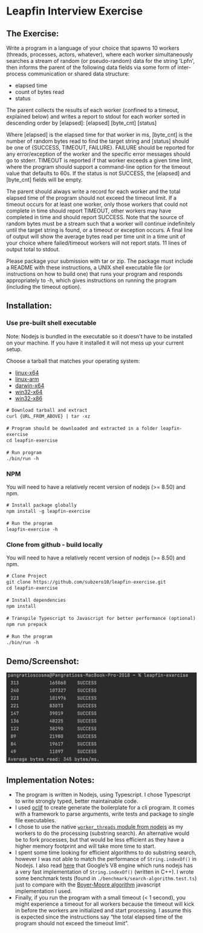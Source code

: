 # Leapfin Interview Exercise

## The Exercise:

Write a program in a language of your choice that spawns 10 workers (threads, processes, actors, whatever), where each worker simultaneously searches a stream of random (or pseudo-random) data for the string 'Lpfn', then informs the parent of the following data fields via some form of inter-process communication or shared data structure:
* elapsed time
* count of bytes read
* status

The parent collects the results of each worker (confined to a timeout, explained below) and writes a report to stdout for each worker sorted in descending order by [elapsed]:
[elapsed] [byte_cnt] [status]

Where [elapsed] is the elapsed time for that worker in ms, [byte_cnt] is the number of random bytes read to find the target string and [status] should be one of {SUCCESS, TIMEOUT, FAILURE}. FAILURE should be reported for any error/exception of the worker and the specific error messages should go to stderr. TIMEOUT is reported if that worker exceeds a given time limit, where the program should support a command-line option for the timeout value that defaults to 60s. If the status is not SUCCESS, the [elapsed] and [byte_cnt] fields will be empty.

The parent should always write a record for each worker and the total elapsed time of the program should not exceed the timeout limit. If a timeout occurs for at least one worker, only those workers that could not complete in time should report TIMEOUT, other workers may have completed in time and should report SUCCESS. Note that the source of random bytes must be a stream such that a worker will continue indefinitely until the target string is found, or a timeout or exception occurs. A final line of output will show the average bytes read per time unit in a time unit of your choice where failed/timeout workers will not report stats. 11 lines of output total to stdout.

Please package your submission with tar or zip. The package must include a README with these instructions, a UNIX shell executable file (or instructions on how to build one) that runs your program and responds appropriately to -h, which gives instructions on running the program (including the timeout option).

## Installation:

### Use pre-built shell executable

Note: Nodejs is bundled in the executable so it doesn't have to be installed on your machine. If you have it installed it will not mess up your current setup.

Choose a tarball that matches your operating system:
- [linux-x64](https://leapfin-exercise.s3.amazonaws.com/leapfin-exercise-linux-x64.tar.gz)
- [linux-arm](https://leapfin-exercise.s3.amazonaws.com/leapfin-exercise-linux-arm.tar.gz)
- [darwin-x64](https://leapfin-exercise.s3.amazonaws.com/leapfin-exercise-darwin-x64.tar.gz)
- [win32-x64](https://leapfin-exercise.s3.amazonaws.com/leapfin-exercise-win32-x64.tar.gz)
- [win32-x86](https://leapfin-exercise.s3.amazonaws.com/leapfin-exercise-win32-x86.tar.gz)

```shell
# Download tarball and extract
curl {URL_FROM_ABOVE} | tar -xz

# Program should be downloaded and extracted in a folder leapfin-exercise
cd leapfin-exercise

# Run program
./bin/run -h
```

### NPM

You will need to have a relatively recent version of nodejs (>= 8.50) and npm.
```shell
# Install package globally
npm install -g leapfin-exercise

# Run the program
leapfin-exercise -h
``` 

### Clone from github - build locally

You will need to have a relatively recent version of nodejs (>= 8.50) and npm.
```shell
# Clone Project
git clone https://github.com/subzero10/leapfin-exercise.git
cd leapfin-exercise

# Install dependencies
npm install

# Transpile Typescript to Javascript for better performance (optional)
npm run prepack

# Run the program
./bin/run -h
```

## Demo/Screenshot:

![screenshot.png](screenshot.png)

## Implementation Notes:

- The program is written in Nodejs, using Typescript. I chose Typescript to write strongly typed, better maintainable code.
- I used [oclif](https://oclif.io/) to create generate the boilerplate for a cli program. It comes with a framework to parse arguments, write tests and package to single file executables.
- I chose to use the native [`worker_threads` module from nodejs](https://nodejs.org/api/worker_threads.html) as my workers to do the processing (substring search). An alternative would be to fork processes, but that would be less efficient as they have a higher memory footprint and will take more time to start.
- I spent some time looking for efficient algorithms to do substring search, however I was not able to match the performance of `String.indexOf()` in Nodejs. I also read [here](https://harrymoreno.com/2015/08/18/substring-searching-in-javascript.html) that Google’s V8 engine which runs nodejs has a very fast implementation of `String.indexOf()` (written in C++). I wrote some benchmark tests (found in `./benchmark/search-algorithm.test.ts`) just to compare with the [Boyer-Moore algorithm](https://en.wikipedia.org/wiki/Boyer%E2%80%93Moore_string-search_algorithm) javascript implementation I used.
- Finally, if you run the program with a small timeout (< 1 second), you might experience a timeout for all workers because the timeout will kick in before the workers are initialized and start processing. I assume this is expected since the instructions say “the total elapsed time of the program should not exceed the timeout limit”.
